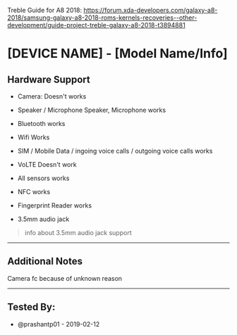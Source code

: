 Treble Guide for A8 2018:
https://forum.xda-developers.com/galaxy-a8-2018/samsung-galaxy-a8-2018-roms-kernels-recoveries--other-development/guide-project-treble-galaxy-a8-2018-t3894881

# [DEVICE NAME] - [Model Name/Info]
 ## Hardware Support
 * Camera: 
Doesn't works 

 * Speaker / Microphone
Speaker, Microphone works
 * Bluetooth
works
 * Wifi
Works
 * SIM / Mobile Data / ingoing voice calls / outgoing voice calls
works
 * VoLTE
Doesn't work
* All sensors
works
 * NFC
works
 * Fingerprint Reader
works
 * 3.5mm audio jack
> info about 3.5mm audio jack support
 ***
## Additional Notes
Camera fc because of unknown reason

 ***

 ## Tested By:
* @prashantp01 - 2019-02-12
